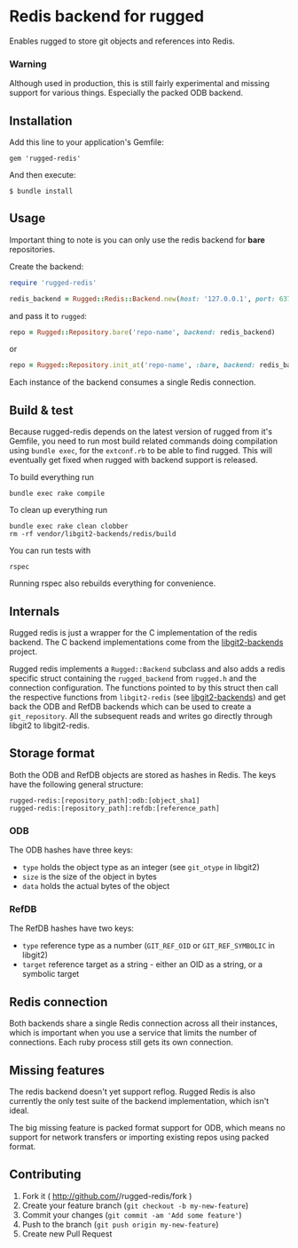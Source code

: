 # Redis backend for rugged

Enables rugged to store git objects and references into Redis.

### Warning

Although used in production, this is still fairly experimental and missing
support for various things. Especially the packed ODB backend.

## Installation

Add this line to your application's Gemfile:

    gem 'rugged-redis'

And then execute:

    $ bundle install

## Usage

Important thing to note is you can only use the redis backend for **bare** repositories.

Create the backend:

```ruby
require 'rugged-redis'

redis_backend = Rugged::Redis::Backend.new(host: '127.0.0.1', port: 6379, password: 'muchsecretwow')
```

and pass it to `rugged`:

```ruby
repo = Rugged::Repository.bare('repo-name', backend: redis_backend)
```

or

```ruby
repo = Rugged::Repository.init_at('repo-name', :bare, backend: redis_backend)
```

Each instance of the backend consumes a single Redis connection.

## Build & test

Because rugged-redis depends on the latest version of rugged from it's Gemfile, you need to run
most build related commands doing compilation using `bundle exec`, for the `extconf.rb` to be
able to find rugged. This will eventually get fixed when rugged with backend support is released.

To build everything run

```
bundle exec rake compile
```

To clean up everything run

```
bundle exec rake clean clobber
rm -rf vendor/libgit2-backends/redis/build
```

You can run tests with

```
rspec
```

Running rspec also rebuilds everything for convenience.

## Internals

Rugged redis is just a wrapper for the C implementation of the redis backend.
The C backend implementations come from the
[libgit2-backends](https://github.com/libgit2/libgit2-backends) project.

Rugged redis implements a `Rugged::Backend` subclass and also adds a redis specific
struct containing the `rugged_backend` from `rugged.h` and the connection
configuration. The functions pointed to by this struct then call the respective
functions from `libgit2-redis` (see [libgit2-backends](https://github.com/libgit2/libgit2-backends))
and get back the ODB and RefDB backends which can be used to create a `git_repository`.
All the subsequent reads and writes go directly through libgit2 to libgit2-redis.

## Storage format

Both the ODB and RefDB objects are stored as hashes in Redis. The keys have the
following general structure:

```
rugged-redis:[repository_path]:odb:[object_sha1]
rugged-redis:[repository_path]:refdb:[reference_path]
```

### ODB

The ODB hashes have three keys:

*  `type` holds the object type as an integer (see `git_otype` in libgit2)
*  `size` is the size of the object in bytes
*  `data` holds the actual bytes of the object

### RefDB

The RefDB hashes have two keys:
*  `type` reference type as a number (`GIT_REF_OID` or `GIT_REF_SYMBOLIC` in libgit2)
*  `target` reference target as a string - either an OID as a string, or a symbolic target

## Redis connection

Both backends share a single Redis connection across all their instances, which is important
when you use a service that limits the number of connections. Each ruby process still gets its own
connection.

## Missing features

The redis backend doesn't yet support reflog. Rugged Redis is also currently the only test suite of the
backend implementation, which isn't ideal.

The big missing feature is packed format support for ODB, which means no support for network
transfers or importing existing repos using packed format.

## Contributing

1. Fork it ( http://github.com/<my-github-username>/rugged-redis/fork )
2. Create your feature branch (`git checkout -b my-new-feature`)
3. Commit your changes (`git commit -am 'Add some feature'`)
4. Push to the branch (`git push origin my-new-feature`)
5. Create new Pull Request
